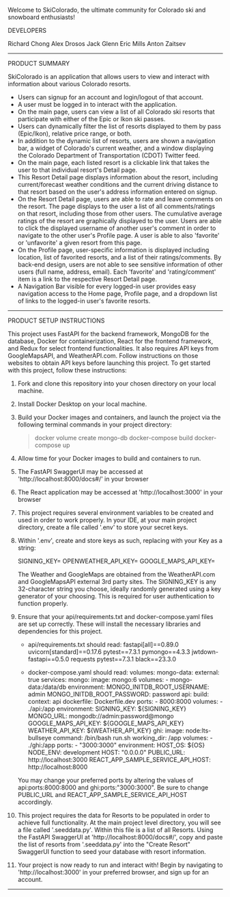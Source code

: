 Welcome to SkiColorado, the ultimate community for Colorado ski and snowboard enthusiasts!


DEVELOPERS

Richard Chong
Alex Drosos
Jack Glenn
Eric Mills
Anton Zaitsev

__________________________________________________________________________________________________________________________________

PRODUCT SUMMARY

SkiColorado is an application that allows users to view and interact with information about various Colorado resorts.

- Users can signup for an account and login/logout of that account.
- A user must be logged in to interact with the application.
- On the main page, users can view a list of all Colorado ski resorts that participate with either of the Epic or Ikon ski passes.
- Users can dynamically filter the list of resorts displayed to them by pass (Epic/Ikon), relative price range, or both.
- In addition to the dynamic list of resorts, users are shown a navigation bar, a widget of Colorado's current weather, and a window displaying the Colorado Department of Transportation (CDOT) Twitter feed.
- On the main page, each listed resort is a clickable link that takes the user to that individual resort's Detail page.
- This Resort Detail page displays information about the resort, including current/forecast weather conditions and the current driving distance to that resort based on the user's address information entered on signup.
- On the Resort Detail page, users are able to rate and leave comments on the resort. The page displays to the user a list of all comments/ratings on that resort, including those from other users. The cumulative average ratings of the resort are graphically displayed to the user. Users are able to click the displayed username of another user's comment in order to navigate to the other user's Profile page. A user is able to also 'favorite' or 'unfavorite' a given resort from this page.
- On the Profile page, user-specific information is displayed including location, list of favorited resorts, and a list of their ratings/comments. By back-end design, users are not able to see sensitive information of other users (full name, address, email). Each 'favorite' and 'rating/comment' item is a link to the respective Resort Detail page.
- A Navigation Bar visible for every logged-in user provides easy navigation access to the Home page, Profile page, and a dropdown list of links to the logged-in user's favorite resorts.


__________________________________________________________________________________________________________________________________

PRODUCT SETUP INSTRUCTIONS

This project uses FastAPI for the backend framework, MongoDB for the database, Docker for containerization, React for the frontend framework, and Redux for select frontend functionalities. It also requires API keys from GoogleMapsAPI, and WeatherAPI.com. Follow instructions on those websites to obtain API keys before launching this project. To get started with this project, follow these instructions:

1. Fork and clone this repository into your chosen directory on your local machine.

2. Install Docker Desktop on your local machine.

3. Build your Docker images and containers, and launch the project via the following terminal commands in your project directory:
    > docker volume create mongo-db
    > docker-compose build
    > docker-compose up

4. Allow time for your Docker images to build and containers to run.

5. The FastAPI SwaggerUI may be accessed at 'http://localhost:8000/docs#/' in your browser

6. The React application may be accessed at 'http://localhost:3000' in your browser

7. This project requires several environment variables to be created and used in order to work properly. In your IDE, at your main project directory, create a file called '.env' to store your secret keys.

8. Within '.env', create and store keys as such, replacing <yourkeyhere> with your Key as a string:

    SIGNING_KEY=<yourkeyhere>
    OPENWEATHER_API_KEY=<yourkeyhere>
    GOOGLE_MAPS_API_KEY=<yourkeyhere>

   The Weather and GoogleMaps are obtained from the WeatherAPI.com and GoogleMapsAPI external 3rd party sites. The SIGNING_KEY is any 32-character string you choose, ideally randomly generated using a key generator of your choosing. This is required for user authentication to function properly.

9. Ensure that your api/requirements.txt and docker-compose.yaml files are set up correctly. These will install the necessary libraries and dependencies for this project.

    - api/requirements.txt should read:
        fastapi[all]==0.89.0
        uvicorn[standard]==0.17.6
        pytest==7.3.1
        pymongo==4.3.3
        jwtdown-fastapi==0.5.0
        requests
        pytest==7.3.1
        black==23.3.0

    - docker-compose.yaml should read:
        volumes:
            mongo-data:
                external: true
        services:
        mongo:
            image: mongo:6
            volumes:
            - mongo-data:/data/db
            environment:
            MONGO_INITDB_ROOT_USERNAME: admin
            MONGO_INITDB_ROOT_PASSWORD: password
        api:
            build:
            context: api
            dockerfile: Dockerfile.dev
            ports:
            - 8000:8000
            volumes:
            - ./api:/app
            environment:
            SIGNING_KEY: ${SIGNING_KEY}
            MONGO_URL: mongodb://admin:password@mongo
            GOOGLE_MAPS_API_KEY: ${GOOGLE_MAPS_API_KEY}
            WEATHER_API_KEY: ${WEATHER_API_KEY}
        ghi:
            image: node:lts-bullseye
            command: /bin/bash run.sh
            working_dir: /app
            volumes:
            - ./ghi:/app
            ports:
            - "3000:3000"
            environment:
            HOST_OS: ${OS}
            NODE_ENV: development
            HOST: "0.0.0.0"
            PUBLIC_URL: http://localhost:3000
            REACT_APP_SAMPLE_SERVICE_API_HOST: http://localhost:8000

    You may change your preferred ports by altering the values of api:ports:8000:8000 and ghi:ports:"3000:3000". Be sure to change PUBLIC_URL and REACT_APP_SAMPLE_SERVICE_API_HOST accordingly.

10. This project requires the data for Resorts to be populated in order to achieve full functionality. At the main project level directory, you will see a file called '.seeddata.py'. Within this file is a list of all Resorts. Using the FastAPI SwaggerUI at 'http://localhost:8000/docs#/', copy and paste the list of resorts from '.seeddata.py' into the "Create Resort" SwaggerUI function to seed your database with resort information.

11. Your project is now ready to run and interact with! Begin by navigating to 'http://localhost:3000' in your preferred browser, and sign up for an account.
__________________________________________________________________________________________________________________________________
